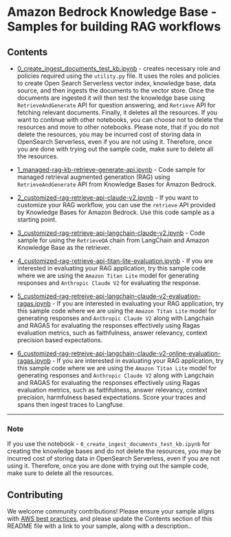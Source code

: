 # Amazon Bedrock Knowledge Base - Samples for building RAG workflows

## Contents
- [0_create_ingest_documents_test_kb.ipynb](./0\_create_ingest_documents_test_kb.ipynb) - creates necessary role and policies required using the `utility.py` file. It uses the roles and policies to create Open Search Serverless vector index, knowledge base, data source, and then ingests the documents to the vector store. Once the documents are ingested it will then test the knowledge base using `RetrieveAndGenerate` API for question answering, and `Retrieve` API for fetching relevant documents. Finally, it deletes all the resources. If you want to continue with other notebooks, you can choose not to delete the resources and move to other notebooks. Please note, that if you do not delete the resources, you may be incurred cost of storing data in OpenSearch Serverless, even if you are not using it. Therefore, once you are done with trying out the sample code, make sure to delete all the resources. 

- [1_managed-rag-kb-retrieve-generate-api.ipynb](./1\_managed-rag-kb-retrieve-generate-api.ipynb) - Code sample for managed retrieval augmented generation (RAG) using `RetrieveAndGenerate` API from Knowledge Bases for Amazon Bedrock.

- [2_customized-rag-retrieve-api-claude-v2.ipynb](./2\_customized-rag-retrieve-api-claude-v2.ipynb) - If you want to customize your RAG workflow, you can use the `retrieve` API provided by Knowledge Bases for Amazon Bedrock. Use this code sample as a starting point.

- [3_customized-rag-retrieve-api-langchain-claude-v2.ipynb](./3\_customized-rag-retrieve-api-langchain-claude-v2.ipynb) - Code sample for using the `RetrieveQA` chain from LangChain and Amazon Knowledge Base as the retriever.

- [4_customized-rag-retrieve-api-titan-lite-evaluation.ipynb](./4\_customized-rag-retrieve-api-titan-lite-evaluation.ipynb) - If you are interested in evaluating your RAG application, try this sample code where we are using the `Amazon Titan Lite` model for generating responses and `Anthropic Claude V2` for evaluating the response.

- [5_customized-rag-retreive-api-langchain-claude-v2-evaluation-ragas.ipynb](./5_customized-rag-retreive-api-langchain-claude-v2-evaluation-ragas.ipynb) - If you are interested in evaluating your RAG application, try this sample code where we are using the `Amazon Titan Lite` model for generating responses and `Anthropic Claude V2` along with Langchain and RAGAS for evaluating the responses effectively using Ragas evaluation metrics, such as faithfulness, answer relevancy, context precision based expectations.

- [6_customized-rag-retreive-api-langchain-claude-v2-online-evaluation-ragas.ipynb](./6_customized-rag-retreive-api-langchain-claude-v2-online-evaluation-ragas.ipynb) - If you are interested in evaluating your RAG application, try this sample code where we are using the `Amazon Titan Lite` model for generating responses and `Anthropic Claude V2` along with Langchain and RAGAS for evaluating the responses effectively using Ragas evaluation metrics, such as faithfulness, answer relevancy, context precision, harmfulness based expectations. Score your traces and spans then ingest traces to Langfuse.


***

### Note
If you use the notebook - `0_create_ingest_documents_test_kb.ipynb` for creating the knowledge bases and do not delete the resources, you may be incurred cost of storing data in OpenSearch Serverless, even if you are not using it. Therefore, once you are done with trying out the sample code, make sure to delete all the resources. 

## Contributing

We welcome community contributions! Please ensure your sample aligns with [AWS best practices](_!https://aws.amazon.com/architecture/well-architected/_), and please update the Contents section of this README file with a link to your sample, along with a description..
